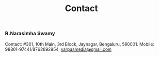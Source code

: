 ﻿---
layout: page
title: Contact
permalink: /Contact/
---

### R.Narasimha Swamy

Contact: #301, 10th Main, 3rd Block, Jaynagar, Bengaluru, 560001.
Mobile: 98801-97441/8762892954, varpasmedia@gmail.com
